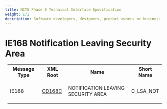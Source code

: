 ```yaml
---
title: NCTS Phase 5 Technical Interface Specification
weight: 171
description: Software developers, designers, product owners or business analysts. Integrate your software with the ERMIS service
---
```

# IE168 Notification Leaving Security Area
<table cellspacing="0" style="border-collapse:collapse;margin-left:6pt">
 <tr>
  <th>
   Message Type
  </th>
  <th>
   XML Root
  </th>
  <th>
   Name
  </th>
  <th>
   Short Name
  </th>
 </tr>
 <tr style="height:24pt">
  <td style="">
   <p class="s3" style="">
    IE168
   </p>
  </td>
  <td style="">
   <a href="https://github.com/hmrc/transit-movements-validator/blob/main/conf/xsd/cd168c.xsd">
    CD168C
   </a>
  </td>
  <td style="">
   <p class="s3" style="">
    NOTIFICATION LEAVING SECURITY AREA
   </p>
  </td>
  <td style="">
   C_LSA_NOT
  </td>
 </tr>
</table>